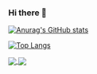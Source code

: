 ### Hi there 👋
[![Anurag's GitHub stats](https://github-readme-stats.vercel.app/api?username=CodeAlanqian)](https://github.com/anuraghazra/github-readme-stats)

[![Top Langs](https://github-readme-stats.vercel.app/api/top-langs/?username=CodeAlanqian&layout=compact)](https://github.com/anuraghazra/github-readme-stats)


<a href="https://github.com/anuraghazra/github-readme-stats">
  <img align="center" src="[https://github-readme-stats.vercel.app/api/pin/?username=CodeAlanqian&repo=github-readme-stats](https://github-readme-stats.vercel.app/api?username=CodeAlanqian)" />
</a>
<a href="https://github.com/anuraghazra/convoychat">
  <img align="center" src="[https://github-readme-stats.vercel.app/api/pin/?username=CodeAlanqian&repo=convoychat](https://github-readme-stats.vercel.app/api/top-langs/?username=CodeAlanqian&layout=compact)" />
</a>


<!--
**CodeAlanqian/CodeAlanqian** is a ✨ _special_ ✨ repository because its `README.md` (this file) appears on your GitHub profile.



Here are some ideas to get you started:

- 🔭 I’m currently working on ...
- 🌱 I’m currently learning ...
- 👯 I’m looking to collaborate on ...
- 🤔 I’m looking for help with ...
- 💬 Ask me about ...
- 📫 How to reach me: ...
- 😄 Pronouns: ...
- ⚡ Fun fact: ...
-->
